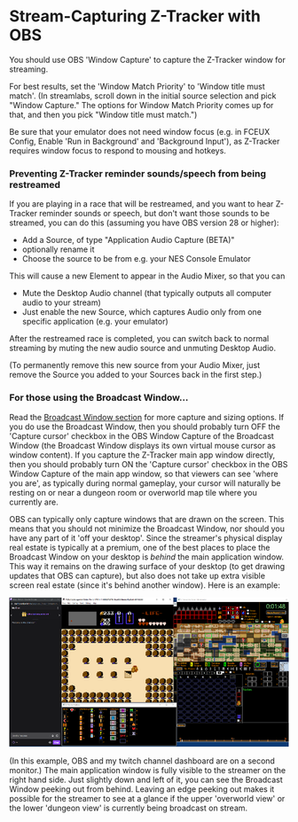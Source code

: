# Stream-Capturing Z-Tracker with OBS

You should use OBS 'Window Capture' to capture the Z-Tracker window for streaming.  

For best results, set the 'Window Match Priority' to 'Window title must match'.  (In streamlabs, scroll down in the initial source selection and pick "Window Capture." 
The options for Window Match Priority comes up for that, and then you pick "Window title must match.")

Be sure that your emulator does not need window focus (e.g. in FCEUX Config, Enable 'Run in Background' and 'Background Input'), as Z-Tracker requires window focus to
respond to mousing and hotkeys.

### Preventing Z-Tracker reminder sounds/speech from being restreamed

If you are playing in a race that will be restreamed, and you want to hear Z-Tracker reminder sounds or speech, but don't want those sounds to be streamed, you can do this
(assuming you have OBS version 28 or higher):

- Add a Source, of type "Application Audio Capture (BETA)"
- optionally rename it
- Choose the source to be from e.g. your NES Console Emulator

This will cause a new Element to appear in the Audio Mixer, so that you can

- Mute the Desktop Audio channel (that typically outputs all computer audio to your stream)
- Just enable the new Source, which captures Audio only from one specific application (e.g. your emulator)

After the restreamed race is completed, you can switch back to normal streaming by muting the new audio source and unmuting Desktop Audio.

(To permanently remove this new source from your Audio Mixer, just remove the Source you added to your Sources back in the first step.)

### For those using the Broadcast Window...

Read the [Broadcast Window section](extras.md#broadcast-window) for more capture and sizing options.  If you do use the Broadcast Window, then you should probably turn OFF the
'Capture cursor' checkbox in the OBS Window Capture of the Broadcast Window (the Broadcast Window displays its own virtual mouse cursor as window content).  If you capture the Z-Tracker 
main app window directly, then you should probably turn ON the 'Capture cursor' checkbox in the OBS Window Capture of the main app window, so that viewers can see 'where you are',
as typically during normal gameplay, your cursor will naturally be resting on or near a dungeon room or overworld map tile where you currently are.

OBS can typically only capture windows that are drawn on the screen.  This means that you should not minimize the Broadcast Window, nor should you have any part of it 'off your desktop'.
Since the streamer's physical display real estate is typically at a premium, one of the best places to place the Broadcast Window on your desktop is _behind_ the main application window.
This way it remains on the drawing surface of your desktop (to get drawing updates that OBS can capture), but also does not take up extra visible screen real estate (since it's behind another 
window).  Here is an example:

![sample streamer desktop layout screenshot](screenshots/sample-desktop-layout.png)

(In this example, OBS and my twitch channel dashboard are on a second monitor.)  The main application window is fully visible to the streamer on the right hand side.  Just slightly down 
and left of it, you can see the Broadcast Window peeking out from behind.  Leaving an edge peeking out makes it possible for the streamer to see at a glance if the upper 'overworld view' or 
the lower 'dungeon view' is currently being broadcast on stream.

